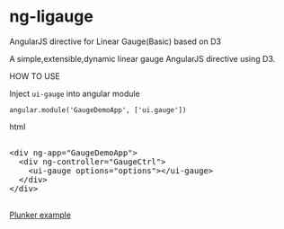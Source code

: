 # ng-ligauge
AngularJS directive for Linear Gauge(Basic) based on D3

A simple,extensible,dynamic linear gauge AngularJS directive using D3. 

HOW TO USE

Inject <code>ui-gauge</code> into angular module

<code>angular.module('GaugeDemoApp', ['ui.gauge'])</code>

html

<pre lang="html">

&lt;div ng-app="GaugeDemoApp">
  &lt;div ng-controller="GaugeCtrl">
    &lt;ui-gauge options="options">&lt;/ui-gauge>
  &lt;/div>
&lt;/div>

</pre>

<a href='http://plnkr.co/edit/s11BtkOsGqXFOUsTuUOT?p=preview' target='_blank'>Plunker example</a>
